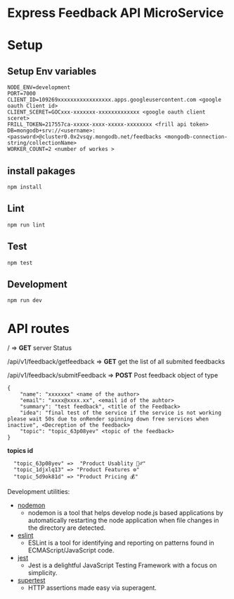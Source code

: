 # Express Feedback API MicroService

# Setup

## Setup Env variables

```
NODE_ENV=development
PORT=7000
CLIENT_ID=109269xxxxxxxxxxxxxxxxx.apps.googleusercontent.com <google oauth Client id>
CLIENT_SCERET=GOCxxx-xxxxxxx-xxxxxxxxxxxxx <google oauth client sceret>
FRILL_TOKEN=217557ca-xxxxx-xxxx-xxxxx-xxxxxxxx <frill api token>
DB=mongodb+srv://<username>:<password>@cluster0.0x2vsqy.mongodb.net/feedbacks <mongodb-connection-string/collectionName>
WORKER_COUNT=2 <number of workes >
```

## install pakages

```
npm install
```

## Lint

```
npm run lint
```

## Test

```
npm test
```

## Development

```
npm run dev
```

# API routes

/ => **GET** server Status

/api/v1/feedback/getfeedback => **GET** get the list of all submited feedbacks

/api/v1/feedback/submitFeedback => **POST** Post feedback object of type

```
{
    "name": "xxxxxxx" <name of the author>
    "email": "xxxx@xxxx.xx", <email id of the auhtor>
    "summary": "test feedback", <title of the Feedback>
    "idea": "final test of the service if the service is not working please wait 50s due to onRender spinning down free services when inactive", <Decreption of the feedback>
    "topic": "topic_63p08yev" <topic of the feedback>
}
```

**topics id**

```
  "topic_63p08yev" =>  "Product Usablity 💁‍♂️"
  "topic_1djxlq13" => "Product Features ⚙️"
  "topic_5d9ok81d" => "Product Pricing 💰"
```

Development utilities:

- [nodemon](https://www.npmjs.com/package/nodemon)
  - nodemon is a tool that helps develop node.js based applications by automatically restarting the node application when file changes in the directory are detected.
- [eslint](https://www.npmjs.com/package/eslint)
  - ESLint is a tool for identifying and reporting on patterns found in ECMAScript/JavaScript code.
- [jest](https://www.npmjs.com/package/jest)
  - Jest is a delightful JavaScript Testing Framework with a focus on simplicity.
- [supertest](https://www.npmjs.com/package/supertest)
  - HTTP assertions made easy via superagent.

